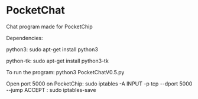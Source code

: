 # PocketChat
Chat program made for PocketChip


Dependencies:


python3:
sudo apt-get install python3


python-tk:
sudo apt-get install python3-tk


To run the program:
python3 PocketChatV0.5.py

Open port 5000 on PocketChip:
sudo iptables -A INPUT -p tcp --dport 5000 --jump ACCEPT :
sudo iptables-save
